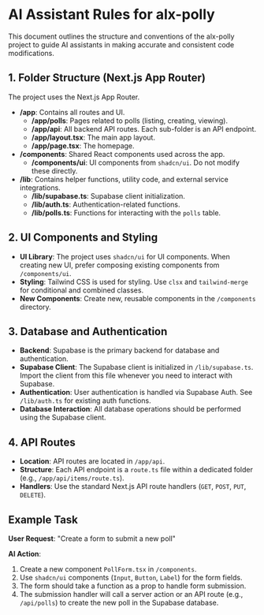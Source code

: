 
# AI Assistant Rules for alx-polly

This document outlines the structure and conventions of the alx-polly project to guide AI assistants in making accurate and consistent code modifications.

## 1. Folder Structure (Next.js App Router)

The project uses the Next.js App Router.

-   **/app**: Contains all routes and UI.
    -   **/app/polls**: Pages related to polls (listing, creating, viewing).
    -   **/app/api**: All backend API routes. Each sub-folder is an API endpoint.
    -   **/app/layout.tsx**: The main app layout.
    -   **/app/page.tsx**: The homepage.
-   **/components**: Shared React components used across the app.
    -   **/components/ui**: UI components from `shadcn/ui`. Do not modify these directly.
-   **/lib**: Contains helper functions, utility code, and external service integrations.
    -   **/lib/supabase.ts**: Supabase client initialization.
    -   **/lib/auth.ts**: Authentication-related functions.
    -   **/lib/polls.ts**: Functions for interacting with the `polls` table.

## 2. UI Components and Styling

-   **UI Library**: The project uses `shadcn/ui` for UI components. When creating new UI, prefer composing existing components from `/components/ui`.
-   **Styling**: Tailwind CSS is used for styling. Use `clsx` and `tailwind-merge` for conditional and combined classes.
-   **New Components**: Create new, reusable components in the `/components` directory.

## 3. Database and Authentication

-   **Backend**: Supabase is the primary backend for database and authentication.
-   **Supabase Client**: The Supabase client is initialized in `/lib/supabase.ts`. Import the client from this file whenever you need to interact with Supabase.
-   **Authentication**: User authentication is handled via Supabase Auth. See `/lib/auth.ts` for existing auth functions.
-   **Database Interaction**: All database operations should be performed using the Supabase client.

## 4. API Routes

-   **Location**: API routes are located in `/app/api`.
-   **Structure**: Each API endpoint is a `route.ts` file within a dedicated folder (e.g., `/app/api/items/route.ts`).
-   **Handlers**: Use the standard Next.js API route handlers (`GET`, `POST`, `PUT`, `DELETE`).

## Example Task

**User Request**: "Create a form to submit a new poll"

**AI Action**:
1.  Create a new component `PollForm.tsx` in `/components`.
2.  Use `shadcn/ui` components (`Input`, `Button`, `Label`) for the form fields.
3.  The form should take a function as a prop to handle form submission.
4.  The submission handler will call a server action or an API route (e.g., `/api/polls`) to create the new poll in the Supabase database.
